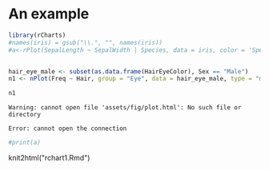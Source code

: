 # An example




```r
library(rCharts)
#names(iris) = gsub("\\.", "", names(iris))
#a<-rPlot(SepalLength ~ SepalWidth | Species, data = iris, color = 'Species', type = 'point')


hair_eye_male <- subset(as.data.frame(HairEyeColor), Sex == "Male")
n1 <- nPlot(Freq ~ Hair, group = "Eye", data = hair_eye_male, type = "multiBarChart")
```


```r
n1
```

```
Warning: cannot open file 'assets/fig/plot.html': No such file or
directory
```

```
Error: cannot open the connection
```

```r
#print(a)
```
knit2html("rchart1.Rmd")
